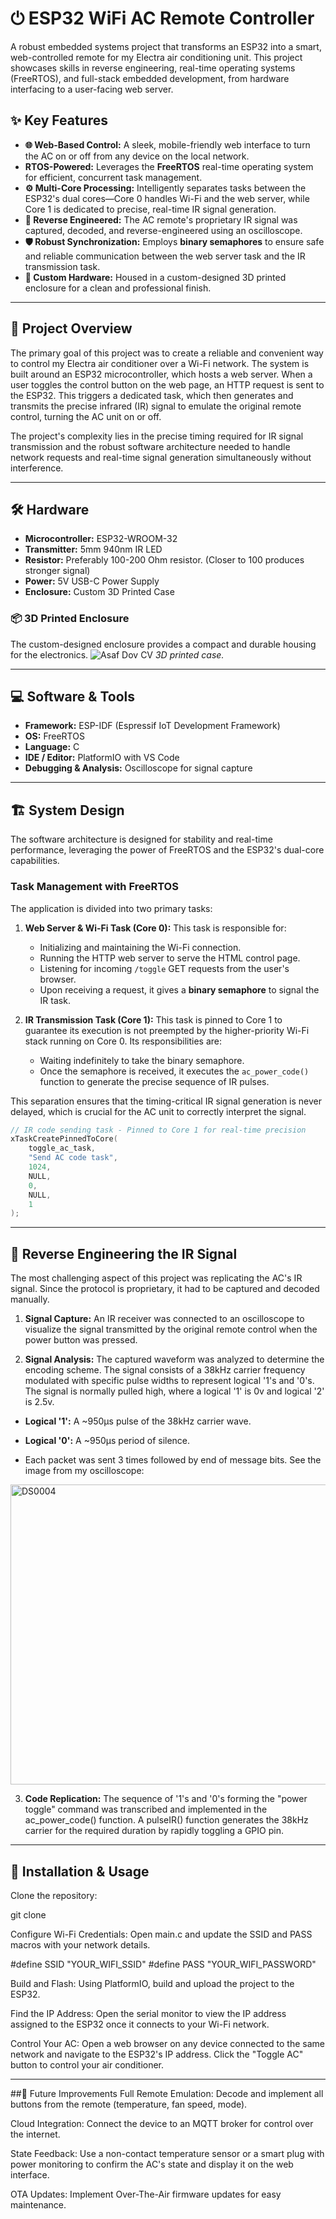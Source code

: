 # ⏻ ESP32 WiFi AC Remote Controller

A robust embedded systems project that transforms an ESP32 into a smart, web-controlled remote for my Electra air conditioning unit. This project showcases skills in reverse engineering, real-time operating systems (FreeRTOS), and full-stack embedded development, from hardware interfacing to a user-facing web server.

## ✨ Key Features

-   **🌐 Web-Based Control:** A sleek, mobile-friendly web interface to turn the AC on or off from any device on the local network.
-   **RTOS-Powered:** Leverages the **FreeRTOS** real-time operating system for efficient, concurrent task management.
-   **⚙️ Multi-Core Processing:** Intelligently separates tasks between the ESP32's dual cores—Core 0 handles Wi-Fi and the web server, while Core 1 is dedicated to precise, real-time IR signal generation.
-   **🔧 Reverse Engineered:** The AC remote's proprietary IR signal was captured, decoded, and reverse-engineered using an oscilloscope.
-   **🛡️ Robust Synchronization:** Employs **binary semaphores** to ensure safe and reliable communication between the web server task and the IR transmission task.
-   **🔌 Custom Hardware:** Housed in a custom-designed 3D printed enclosure for a clean and professional finish.

---

## 📖 Project Overview

The primary goal of this project was to create a reliable and convenient way to control my Electra air conditioner over a Wi-Fi network. The system is built around an ESP32 microcontroller, which hosts a web server. When a user toggles the control button on the web page, an HTTP request is sent to the ESP32. This triggers a dedicated task, which then generates and transmits the precise infrared (IR) signal to emulate the original remote control, turning the AC unit on or off.

The project's complexity lies in the precise timing required for IR signal transmission and the robust software architecture needed to handle network requests and real-time signal generation simultaneously without interference.

---

## 🛠️ Hardware

-   **Microcontroller:** ESP32-WROOM-32
-   **Transmitter:** 5mm 940nm IR LED
-   **Resistor:** Preferably 100-200 Ohm resistor. (Closer to 100 produces stronger signal)
-   **Power:** 5V USB-C Power Supply
-   **Enclosure:** Custom 3D Printed Case

### 📦 3D Printed Enclosure

The custom-designed enclosure provides a compact and durable housing for the electronics.
![Asaf Dov CV](https://github.com/user-attachments/assets/7147fcb9-5d54-4034-aa86-7c192160f8dc)
*3D printed case.*

---

## 💻 Software & Tools

-   **Framework:** ESP-IDF (Espressif IoT Development Framework)
-   **OS:** FreeRTOS
-   **Language:** C
-   **IDE / Editor:** PlatformIO with VS Code
-   **Debugging & Analysis:** Oscilloscope for signal capture

---

## 🏗️ System Design

The software architecture is designed for stability and real-time performance, leveraging the power of FreeRTOS and the ESP32's dual-core capabilities.

### Task Management with FreeRTOS

The application is divided into two primary tasks:

1.  **Web Server & Wi-Fi Task (Core 0):** This task is responsible for:
    -   Initializing and maintaining the Wi-Fi connection.
    -   Running the HTTP web server to serve the HTML control page.
    -   Listening for incoming `/toggle` GET requests from the user's browser.
    -   Upon receiving a request, it gives a **binary semaphore** to signal the IR task.

2.  **IR Transmission Task (Core 1):** This task is pinned to Core 1 to guarantee its execution is not preempted by the higher-priority Wi-Fi stack running on Core 0. Its responsibilities are:
    -   Waiting indefinitely to take the binary semaphore.
    -   Once the semaphore is received, it executes the `ac_power_code()` function to generate the precise sequence of IR pulses.

This separation ensures that the timing-critical IR signal generation is never delayed, which is crucial for the AC unit to correctly interpret the signal.

```c
// IR code sending task - Pinned to Core 1 for real-time precision
xTaskCreatePinnedToCore(
    toggle_ac_task,
    "Send AC code task",
    1024,
    NULL,
    0,
    NULL,
    1
);
```

---

## 🔬 Reverse Engineering the IR Signal
The most challenging aspect of this project was replicating the AC's IR signal. Since the protocol is proprietary, it had to be captured and decoded manually.

1. **Signal Capture:** An IR receiver was connected to an oscilloscope to visualize the signal transmitted by the original remote control when the power button was pressed.

2. **Signal Analysis:** The captured waveform was analyzed to determine the encoding scheme. The signal consists of a 38kHz carrier frequency modulated with specific pulse widths to represent logical '1's and '0's. The signal is normally pulled high, where a logical '1' is 0v and logical '2' is 2.5v.

  - **Logical '1':** A ~950µs pulse of the 38kHz carrier wave.
  
  - **Logical '0':** A ~950µs period of silence.
    
  - Each packet was sent 3 times followed by end of message bits. See the image from my oscilloscope:
<img width="800" height="480" alt="DS0004" src="https://github.com/user-attachments/assets/10939751-4997-4f74-91c6-00880d62bb07" />



3. **Code Replication:** The sequence of '1's and '0's forming the "power toggle" command was transcribed and implemented in the ac_power_code() function. A pulseIR() function generates the 38kHz carrier for the required duration by rapidly toggling a GPIO pin.



---

## 🚀 Installation & Usage
Clone the repository:

git clone <your-repo-url>

Configure Wi-Fi Credentials:
Open main.c and update the SSID and PASS macros with your network details.

#define SSID "YOUR_WIFI_SSID"
#define PASS "YOUR_WIFI_PASSWORD"

Build and Flash:
Using PlatformIO, build and upload the project to the ESP32.

Find the IP Address:
Open the serial monitor to view the IP address assigned to the ESP32 once it connects to your Wi-Fi network.

Control Your AC:
Open a web browser on any device connected to the same network and navigate to the ESP32's IP address. Click the "Toggle AC" button to control your air conditioner.

---

##🔮 Future Improvements
Full Remote Emulation: Decode and implement all buttons from the remote (temperature, fan speed, mode).

Cloud Integration: Connect the device to an MQTT broker for control over the internet.

State Feedback: Use a non-contact temperature sensor or a smart plug with power monitoring to confirm the AC's state and display it on the web interface.

OTA Updates: Implement Over-The-Air firmware updates for easy maintenance.
